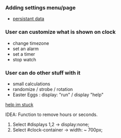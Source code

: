 ### Adding settings menu/page
- [persistant data](https://stackoverflow.com/questions/1981673/persist-javascript-variables-across-pages)

### User can customize what is shown on clock
- change timezone
- set an alarm
- set a timer
- stop watch 

### User can do other stuff with it
- small calculations 
- randomize / strobe / rotation
- Easter Eggs : display: "run" / display "help"

[help im stuck](https://circuitdigest.com/microcontroller-projects/arduino-nodejs-tutorial-control-led-brightness-with-web-interface)

IDEA: Function to remove hours or seconds.
 1. Select #displays 1,2 -> display:none;
 2. Select #clock-container -> width: ~ 700px;
 
